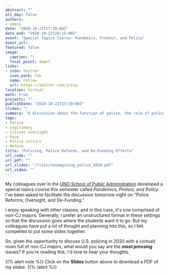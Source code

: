 ```yaml
---
abstract: ""
all_day: false
authors: 
- admin
date: "2020-10-22T17:30:00Z"
date_end: "2020-10-22T20:15:00Z"
event: "Special Topics Course: Pandemics, Protest, and Policy"
event_url: 
featured: false
image:
  caption: ""
  focal_point: Smart
links:
- icon: twitter
  icon_pack: fab
  name: Follow
  url: https://twitter.com/jnixy
location: Virtual
math: true
projects: ""
publishDate: "2020-10-21T13:30:00Z"
slides: ""
summary: "A discussion about the function of police, the role of police oversight, and various reforms that have been suggested."
tags: 
- Police
- Legitimacy
- Citizen oversight
- Race
- Police culture
- Reform
title: "Policing, Police Reforms, and De-Funding Efforts"
url_code: ""
url_pdf: ""
url_slides: "/files/reimagining_police_2020.pdf"
url_video: ""
---
```


My colleagues over in the [UNO School of Public Administration](https://www.unomaha.edu/college-of-public-affairs-and-community-service/public-administration/index.php) developed a special topics course this semester called *Pandemics, Protest, and Policy.* I've been asked to facilitate the discussion tomorrow night on "Police Reforms, Oversight, and De-Funding." 

I enjoy speaking with other classes, and in this case, it's one comprised of non-CJ majors. Generally, I prefer an unstructured format in these settings so that the discussion goes where the students want it to go. But my colleagues have put a lot of thought and planning into this, so I felt compelled to put some slides together. 

So, given the opportunity to discuss U.S. policing in 2020 with a (virtual) room full of non-CJ majors, what would you say are the ***most pressing*** issues? If you're reading this, I'd love to hear your thoughts.

{{% alert note %}}
Click on the **Slides** button above to download a PDF of my slides.
{{% /alert %}}